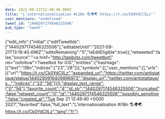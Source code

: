 ```yaml
---
date: 2021-09-21T12:49:40.000Z
title: "L’internationalisation #i18n 🌎🌍🌏 https://t.co/Ck0YdClILz″"
user_mentions: "undefined"
tweet_id: "1440297174546325506"
pub_type: "tweet"
---
```

{"edit_info":{"initial":{"editTweetIds":["1440297174546325506"],"editableUntil":"2021-09-21T13:19:40.496Z","editsRemaining":"5","isEditEligible":true}},"retweeted":false,"source":"<a href=\"http://tapbots.com/tweetbot\" rel=\"nofollow\">Tweetbot for iΟS</a>","entities":{"hashtags":[{"text":"i18n","indices":["23","28"]}],"symbols":[],"user_mentions":[],"urls":[{"url":"https://t.co/Ck0YdClILz","expanded_url":"https://twitter.com/antistatique/status/1440290916409896973","display_url":"twitter.com/antistatique/s…","indices":["33","56"]}]},"display_text_range":["0","56"],"favorite_count":"4","id_str":"1440297174546325506","truncated":false,"retweet_count":"0","id":"1440297174546325506","possibly_sensitive":false,"created_at":"Tue Sep 21 12:49:40 +0000 2021","favorited":false,"full_text":"L’internationalisation #i18n 🌎🌍🌏 https://t.co/Ck0YdClILz","lang":"fr"}
